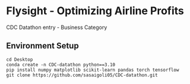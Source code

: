 # Flysight - Optimizing Airline Profits
CDC Datathon entry - Business Category

## Environment Setup
```
cd Desktop
conda create -n CDC-datathon python==3.10
pip install numpy matplotlib scikit-learn pandas torch tensorflow
git clone https://github.com/sasaigoli05/CDC-datathon.git
```
